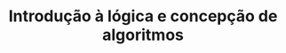 ---
title: Introdução à lógica e concepção de algoritmos
layout: Expressões, operadores e ordem de precedência
nav_order: 3
---